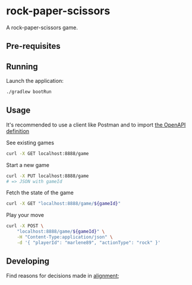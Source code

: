 # rock-paper-scissors

A rock-paper-scissors game.

## Pre-requisites

## Running

Launch the application:
```bash
./gradlew bootRun
```

## Usage

It's recommended to use a client like Postman and to import [the OpenAPI definition](./src/main/resources/openapi.yaml)

See existing games

```bash
curl -X GET localhost:8888/game
```

Start a new game

```bash
curl -X PUT localhost:8888/game
# => JSON with gameId
```

Fetch the state of the game

```bash
curl -X GET "localhost:8888/game/${gameId}"
```

Play your move

```bash
curl -X POST \
    "localhost:8888/game/${gameId}" \
    -H "Content-Type:application/json" \
    -d '{ "playerId": "marlene89", "actionType": "rock" }'
```


## Developing

Find reasons for decisions made in [alignment](./docs/alignment.md);